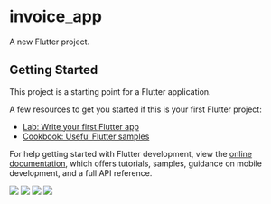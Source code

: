 # invoice_app

A new Flutter project.

## Getting Started

This project is a starting point for a Flutter application.

A few resources to get you started if this is your first Flutter project:

- [Lab: Write your first Flutter app](https://docs.flutter.dev/get-started/codelab)
- [Cookbook: Useful Flutter samples](https://docs.flutter.dev/cookbook)

For help getting started with Flutter development, view the
[online documentation](https://docs.flutter.dev/), which offers tutorials,
samples, guidance on mobile development, and a full API reference.

<p>
  <img src="https://github.com/Jenish09x/invoice_application/assets/134168824/5c542c42-cfb5-4854-ac0c-c4c8a07c7285",hight 500,width 150>
  <img src="https://github.com/Jenish09x/invoice_application/assets/134168824/f52435b6-ebf8-4ff2-9ea7-d45a02a828f5"hight 500,width 150>
  <img src="https://github.com/Jenish09x/invoice_application/assets/134168824/79b90a29-7c91-4011-9f44-d96cbaa2f2d4"hight 500,width 150>
  <img src="https://github.com/Jenish09x/invoice_application/assets/134168824/0a536d2c-920a-4170-b1ba-1cf01d36aef9"hight 500,width 150>
</p>
